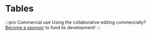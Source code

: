 # Tables

:::pro Commercial use
Using the collaborative editing commercially? [Become a sponsor](/sponsor) to fund its development!
:::

<demo name="Examples/Tables" />
